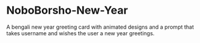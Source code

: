 # NoboBorsho-New-Year
A bengali new year greeting card with animated designs and a prompt that takes username and wishes the user a new year greetings.
